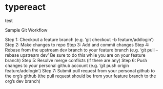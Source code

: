 # typereact
test

Sample Git Workflow

Step 1: Checkout a feature branch (e.g. ‘git checkout –b feature/addlogin’)
Step 2: Make changes to repo
Step 3: Add and commit changes
Step 4: Rebase from the upstream dev branch to your feature branch (e.g. ‘git pull –rebase upstream dev’ Be sure to do this while you are on your feature branch)
Step 5: Resolve merge conflicts (if there are any)
Step 6: Push changes to your personal github account (e.g. ‘git push origin feature/addlogin’)
Step 7: Submit pull request from your personal github to the org’s github (the pull request should be from your feature branch to the org’s dev branch)
